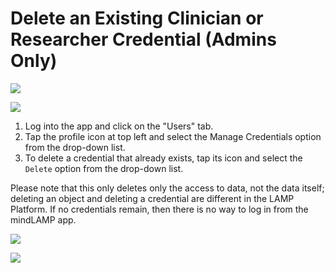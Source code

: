 # Delete an Existing Clinician or Researcher Credential (Admins Only)

![](../05-start_here/assets/users_tab.jpg)

![](../05-start_here/assets/Untitled_61.png)

1. Log into the app and click on the "Users" tab.
2. Tap the profile icon at top left and select the Manage Credentials option from the drop-down list. 
3. To delete a credential that already exists, tap its icon and select the `Delete` option from the drop-down list.

Please note that this only deletes only the access to data, not the data itself; deleting an object and deleting a credential are different in the LAMP Platform. If no credentials remain, then there is no way to log in from the mindLAMP app.

![](../05-start_here/assets/Untitled_62.png)

![](../05-start_here/assets/Screen_Shot_2020-10-02_at_3.28.11_PM.png)
